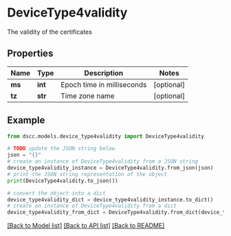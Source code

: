 # DeviceType4validity

The validity of the certificates

## Properties

Name | Type | Description | Notes
------------ | ------------- | ------------- | -------------
**ms** | **int** | Epoch time in milliseconds | [optional] 
**tz** | **str** | Time zone name | [optional] 

## Example

```python
from dscc.models.device_type4validity import DeviceType4validity

# TODO update the JSON string below
json = "{}"
# create an instance of DeviceType4validity from a JSON string
device_type4validity_instance = DeviceType4validity.from_json(json)
# print the JSON string representation of the object
print(DeviceType4validity.to_json())

# convert the object into a dict
device_type4validity_dict = device_type4validity_instance.to_dict()
# create an instance of DeviceType4validity from a dict
device_type4validity_from_dict = DeviceType4validity.from_dict(device_type4validity_dict)
```
[[Back to Model list]](../README.md#documentation-for-models) [[Back to API list]](../README.md#documentation-for-api-endpoints) [[Back to README]](../README.md)


